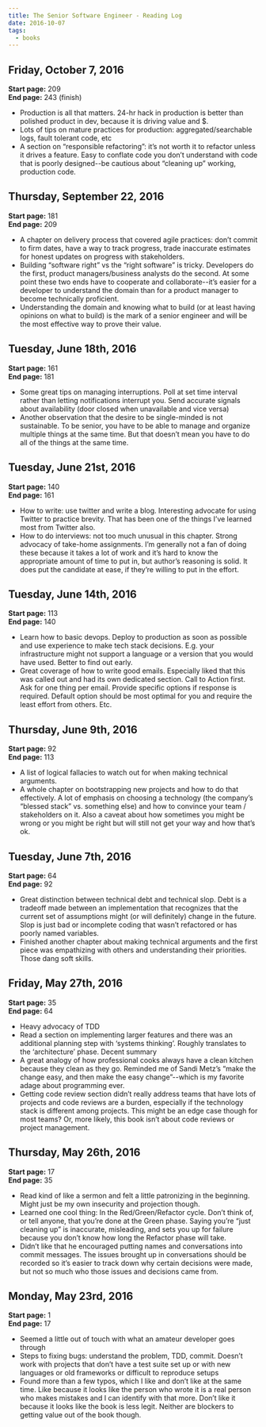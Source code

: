 ```yaml
---
title: The Senior Software Engineer - Reading Log
date: 2016-10-07
tags:
  - books
---
```


## Friday, October 7, 2016

**Start page:** 209<br />**End page:** 243 (finish)

- Production is all that matters. 24-hr hack in production is better than polished product in dev, because it is driving value and $.
- Lots of tips on mature practices for production: aggregated/searchable logs, fault tolerant code, etc
- A section on “responsible refactoring”: it’s not worth it to refactor unless it drives a feature. Easy to conflate code you don’t understand with code that is poorly designed--be cautious about “cleaning up” working, production code.

## Thursday, September 22, 2016

**Start page:** 181<br />**End page:** 209

- A chapter on delivery process that covered agile practices: don’t commit to firm dates, have a way to track progress, trade inaccurate estimates for honest updates on progress with stakeholders.
- Building “software right” vs the “right software” is tricky. Developers do the first, product managers/business analysts do the second. At some point these two ends have to cooperate and collaborate--it’s easier for a developer to understand the domain than for a product manager to become technically proficient.
- Understanding the domain and knowing what to build (or at least having opinions on what to build) is the mark of a senior engineer and will be the most effective way to prove their value.

## Tuesday, June 18th, 2016

**Start page:** 161<br />**End page:** 181

- Some great tips on managing interruptions. Poll at set time interval rather than letting notifications interrupt you. Send accurate signals about availability (door closed when unavailable and vice versa)
- Another observation that the desire to be single-minded is not sustainable. To be senior, you have to be able to manage and organize multiple things at the same time. But that doesn’t mean you have to do all of the things at the same time.

## Tuesday, June 21st, 2016

**Start page:** 140<br />**End page:** 161

- How to write: use twitter and write a blog. Interesting advocate for using Twitter to practice brevity. That has been one of the things I’ve learned most from Twitter also.
- How to do interviews: not too much unusual in this chapter. Strong advocacy of take-home assignments. I’m generally not a fan of doing these because it takes a lot of work and it’s hard to know the appropriate amount of time to put in, but author’s reasoning is solid. It does put the candidate at ease, if they’re willing to put in the effort.

## Tuesday, June 14th, 2016

**Start page:** 113<br />**End page:** 140

- Learn how to basic devops. Deploy to production as soon as possible and use experience to make tech stack decisions. E.g. your infrastructure might not support a language or a version that you would have used. Better to find out early.
- Great coverage of how to write good emails. Especially liked that this was called out and had its own dedicated section. Call to Action first. Ask for one thing per email. Provide specific options if response is required. Default option should be most optimal for you and require the least effort from others. Etc.

## Thursday, June 9th, 2016

**Start page:** 92<br />**End page:** 113

- A list of logical fallacies to watch out for when making technical arguments.
- A whole chapter on bootstrapping new projects and how to do that effectively. A lot of emphasis on choosing a technology (the company’s “blessed stack” vs. something else) and how to convince your team / stakeholders on it. Also a caveat about how sometimes you might be wrong or you might be right but will still not get your way and how that’s ok.

## Tuesday, June 7th, 2016

**Start page:** 64<br />**End page:** 92

- Great distinction between technical debt and technical slop. Debt is a tradeoff made between an implementation that recognizes that the current set of assumptions might (or will definitely) change in the future. Slop is just bad or incomplete coding that wasn’t refactored or has poorly named variables.
- Finished another chapter about making technical arguments and the first piece was empathizing with others and understanding their priorities. Those dang soft skills.

## Friday, May 27th, 2016

**Start page:** 35<br />**End page:** 64

- Heavy advocacy of TDD
- Read a section on implementing larger features and there was an additional planning step with ‘systems thinking’. Roughly translates to the ‘architecture’ phase. Decent summary
- A great analogy of how professional cooks always have a clean kitchen because they clean as they go. Reminded me of Sandi Metz’s “make the change easy, and then make the easy change”--which is my favorite adage about programming ever.
- Getting code review section didn’t really address teams that have lots of projects and code reviews are a burden, especially if the technology stack is different among projects. This might be an edge case though for most teams? Or, more likely, this book isn’t about code reviews or project management.

## Thursday, May 26th, 2016

**Start page:** 17<br />**End page:** 35

- Read kind of like a sermon and felt a little patronizing in the beginning. Might just be my own insecurity and projection though.
- Learned one cool thing: In the Red/Green/Refactor cycle. Don’t think of, or tell anyone, that you’re done at the Green phase. Saying you’re “just cleaning up” is inaccurate, misleading, and sets you up for failure because you don’t know how long the Refactor phase will take.
- Didn’t like that he encouraged putting names and conversations into commit messages. The issues brought up in conversations should be recorded so it’s easier to track down why certain decisions were made, but not so much who those issues and decisions came from.

## Monday, May 23rd, 2016

**Start page:** 1<br />**End page:** 17

- Seemed a little out of touch with what an amateur developer goes through
- Steps to fixing bugs: understand the problem, TDD, commit. Doesn’t work with projects that don’t have a test suite set up or with new languages or old frameworks or difficult to reproduce setups
- Found more than a few typos, which I like and don’t like at the same time. Like because it looks like the person who wrote it is a real person who makes mistakes and I can identify with that more. Don’t like it because it looks like the book is less legit. Neither are blockers to getting value out of the book though.
